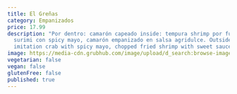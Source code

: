 ```yaml
---
title: El Greñas
category: Empanizados
price: 17.99
description: "Por dentro: camarón capeado inside: tempura shrimp por fuera:
  surimi con spicy mayo, camarón empanizado en salsa agridulce. Outside:
  imitation crab with spicy mayo, chopped fried shrimp with sweet sauce."
image: https://media-cdn.grubhub.com/image/upload/d_search:browse-images:default.jpg/w_115,q_auto:low,fl_lossy,dpr_2.0,c_fill,f_auto,h_139/zsoartvyxux3fcwninot
vegetarian: false
vegan: false
glutenFree: false
published: true
---
```

